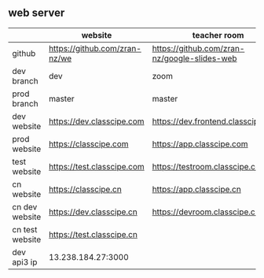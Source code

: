 ## web server

|  | website | teacher room |
|------|------|------|
| github | https://github.com/zran-nz/we | https://github.com/zran-nz/google-slides-web |
| dev branch | dev | zoom |
| prod branch | master | master |
| dev website | https://dev.classcipe.com |  https://dev.frontend.classcipe.com/ |
| prod website | https://classcipe.com | https://app.classcipe.com |
| test website | https://test.classcipe.com | https://testroom.classcipe.com |
| cn website | https://classcipe.cn | https://app.classcipe.cn |
| cn dev website | https://dev.classcipe.cn | https://devroom.classcipe.cn |
| cn test website | https://test.classcipe.cn |  |
| dev api3 ip | 13.238.184.27:3000 |  |
